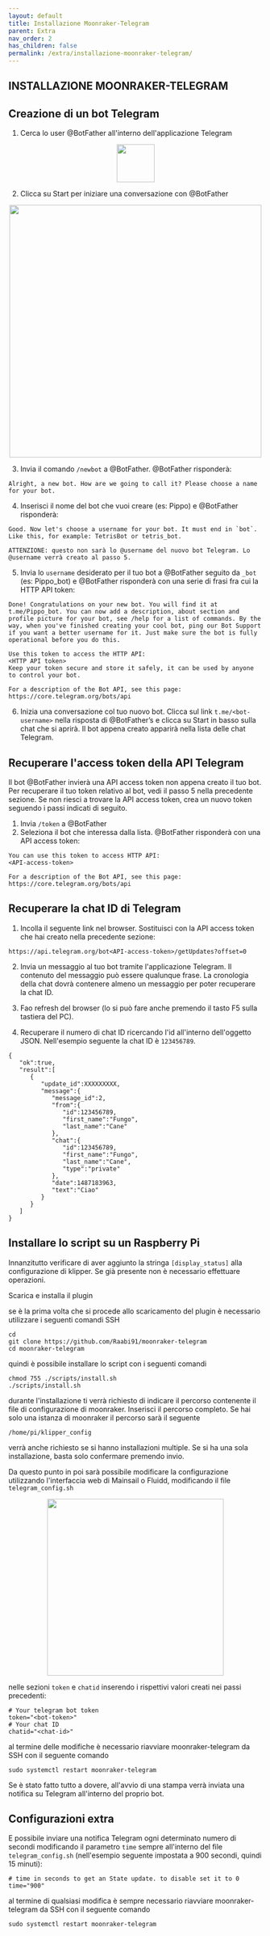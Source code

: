 ```yaml
---
layout: default
title: Installazione Moonraker-Telegram
parent: Extra
nav_order: 2
has_children: false
permalink: /extra/installazione-moonraker-telegram/
---
```


## INSTALLAZIONE MOONRAKER-TELEGRAM

## Creazione di un bot Telegram

1. Cerca lo user @BotFather all'interno dell'applicazione Telegram

<p align="center">
<img src="https://raw.githubusercontent.com/sugar012/klipperITA/main/images/botfather-logo.png" height="75">
</p>

2. Clicca su Start per iniziare una conversazione con @BotFather

<p align="center">
<img src="https://raw.githubusercontent.com/sugar012/klipperITA/main/images/botfather-home.png" height="500">
</p>

3. Invia il comando `/newbot` a @BotFather. @BotFather risponderà:
```
Alright, a new bot. How are we going to call it? Please choose a name for your bot.
```
4. Inserisci il nome del bot che vuoi creare (es: Pippo) e @BotFather risponderà:
```
Good. Now let's choose a username for your bot. It must end in `bot`. Like this, for example: TetrisBot or tetris_bot.
```
```
ATTENZIONE: questo non sarà lo @username del nuovo bot Telegram. Lo @username verrà creato al passo 5.
```
5. Invia lo `username` desiderato per il tuo bot a @BotFather seguito da `_bot` (es: Pippo_bot) e @BotFather risponderà con una serie di frasi fra cui la HTTP API token:
```
Done! Congratulations on your new bot. You will find it at t.me/Pippo_bot. You can now add a description, about section and profile picture for your bot, see /help for a list of commands. By the way, when you've finished creating your cool bot, ping our Bot Support if you want a better username for it. Just make sure the bot is fully operational before you do this.

Use this token to access the HTTP API:
<HTTP API token>
Keep your token secure and store it safely, it can be used by anyone to control your bot.

For a description of the Bot API, see this page: https://core.telegram.org/bots/api
```
6. Inizia una conversazione col tuo nuovo bot. Clicca sul link `t.me/<bot-username>` nella risposta di @BotFather’s e clicca su Start in basso sulla chat che si aprirà. Il bot appena creato apparirà nella lista delle chat Telegram.

## Recuperare l'access token della API Telegram

Il bot @BotFather invierà una API access token non appena creato il tuo bot. Per recuperare il tuo token relativo al bot, vedi il passo 5 nella precedente sezione. Se non riesci a trovare la API access token, crea un nuovo token seguendo i passi indicati di seguito.

1. Invia `/token` a @BotFather
2. Seleziona il bot che interessa dalla lista. @BotFather risponderà con una API access token:
```
You can use this token to access HTTP API:
<API-access-token>

For a description of the Bot API, see this page: https://core.telegram.org/bots/api
```

## Recuperare la chat ID di Telegram

1. Incolla il seguente link nel browser. Sostituisci <API-access-token> con la API access token che hai creato nella precedente sezione:
```
https://api.telegram.org/bot<API-access-token>/getUpdates?offset=0
```
2. Invia un messaggio al tuo bot tramite l'applicazione Telegram. Il contenuto del messaggio può essere qualunque frase. La cronologia della chat dovrà contenere almeno un messaggio per poter recuperare la chat ID.
3. Fao refresh del browser (lo si può fare anche premendo il tasto F5 sulla tastiera del PC).

4. Recuperare il numero di chat ID ricercando l'id all'interno dell'oggetto JSON. Nell'esempio seguente la chat ID è `123456789`.
```
{  
   "ok":true,
   "result":[  
      {  
         "update_id":XXXXXXXXX,
         "message":{  
            "message_id":2,
            "from":{  
               "id":123456789,
               "first_name":"Fungo",
               "last_name":"Cane"
            },
            "chat":{  
               "id":123456789,
               "first_name":"Fungo",
               "last_name":"Cane",
               "type":"private"
            },
            "date":1487183963,
            "text":"Ciao"
         }
      }
   ]
}
```

## Installare lo script su un Raspberry Pi

Innanzitutto verificare di aver aggiunto la stringa `[display_status]` alla configurazione di klipper. Se già presente non è necessario effettuare operazioni.

Scarica e installa il plugin

se è la prima volta che si procede allo scaricamento del plugin è necessario utilizzare i seguenti comandi SSH
```
cd
git clone https://github.com/Raabi91/moonraker-telegram
cd moonraker-telegram
```
quindi è possibile installare lo script con i seguenti comandi

```
chmod 755 ./scripts/install.sh
./scripts/install.sh
```
durante l'installazione ti verrà richiesto di indicare il percorso contenente il file di configurazione di moonraker. Inserisci il percorso completo. Se hai solo una istanza di moonraker il percorso sarà il seguente 
```
/home/pi/klipper_config
```

verrà anche richiesto se si hanno installazioni multiple. 
Se si ha una sola installazione, basta solo confermare premendo invio. 

Da questo punto in poi sarà possibile modificare la configurazione utilizzando l'interfaccia web di Mainsail o Fluidd, modificando il file `telegram_config.sh`

<p align="center">
<img src="https://raw.githubusercontent.com/sugar012/klipperITA/main/images/telegram-config.png" height="350">
</p>

nelle sezioni `token` e `chatid` inserendo i rispettivi valori creati nei passi precedenti:
```
# Your telegram bot token
token="<bot-token>"
# Your chat ID
chatid="<chat-id>"
```

al termine delle modifiche è necessario riavviare moonraker-telegram da SSH con il seguente comando

```
sudo systemctl restart moonraker-telegram
```

Se è stato fatto tutto a dovere, all'avvio di una stampa verrà inviata una notifica su Telegram all'interno del proprio bot.

## Configurazioni extra

E possibile inviare una notifica Telegram ogni determinato numero di secondi modificando il parametro `time` sempre all'interno del file `telegram_config.sh` (nell'esempio seguente impostata a 900 secondi, quindi 15 minuti):
```
# time in seconds to get an State update. to disable set it to 0
time="900"
```
al termine di qualsiasi modifica è sempre necessario riavviare moonraker-telegram da SSH con il seguente comando

```
sudo systemctl restart moonraker-telegram
```

